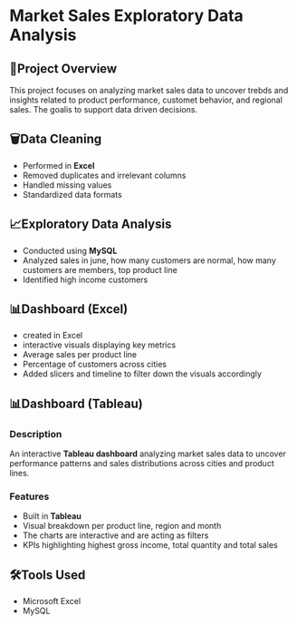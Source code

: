 # Market Sales Exploratory Data  Analysis

## 📍Project Overview
This project focuses on analyzing market sales data to uncover trebds and insights related to product performance, customet behavior, and regional sales. The goalis to support data driven decisions.

## 🗑Data Cleaning
- Performed in **Excel**
- Removed duplicates and irrelevant columns
- Handled missing values
- Standardized data formats

## 📈Exploratory Data Analysis
- Conducted using **MySQL**
- Analyzed sales in june, how many customers are normal, how many customers are members, top product line
- Identified high income customers

## 📊Dashboard (Excel)
- created in Excel
- interactive visuals displaying key metrics
- Average sales per product line
- Percentage of customers across cities
- Added slicers and timeline to filter down the visuals accordingly

## 📊Dashboard (Tableau)
### Description
An interactive **Tableau dashboard** analyzing market sales data to uncover performance patterns and sales distributions across cities and product lines.

### Features
- Built in **Tableau**
- Visual breakdown per product line, region and month
- The charts are interactive and are acting as filters
- KPIs highlighting highest gross income, total quantity and total sales

## 🛠Tools Used
- Microsoft Excel
- MySQL
